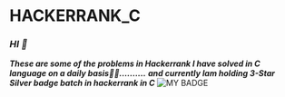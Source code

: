 # HACKERRANK_C
### ***HI 👋***
***These are some of the problems in Hackerrank I have solved in C language on a daily basis👨‍💻..........***
***and currently Iam holding 3-Star Silver badge batch in hackerrank in C***
![MY BADGE](https://media.licdn.com/dms/image/sync/D4D27AQHHdq2flSIbpQ/articleshare-shrink_1280_800/0/1678802206276?e=1679407200&v=beta&t=ckpQgt7W_I_msUFyTtZ4DDeOiFE-MI7UB9ldFYrVKxM)
